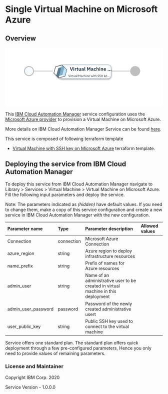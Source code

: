 # Single Virtual Machine on Microsoft Azure

## Overview
![alt text](./VMOnAzure.png)

This [IBM Cloud Automation Manager](https://www.ibm.com/support/knowledgecenter/SSFC4F/product_welcome_cloud_pak.html) service configuration uses the [Microsoft Azure provider](https://www.terraform.io/docs/providers/azure/index.html) to provision a Virtual Machine on Microsoft Azure.

More details on IBM Cloud Automation Manager Service can be found [here](https://www.ibm.com/support/knowledgecenter/SSFC4F/product_welcome_cloud_pak.html).

This service is composed of following terraform template

- [Virtual Machine with SSH key on Microsoft Azure](https://github.com/IBM-CAMHub-Open/starterlibrary/tree/2.4/Azure/terraform/hcl/singlevirtualmachine) terraform template.

## Deploying the service from IBM Cloud Automation Manager

To deploy this service from IBM Cloud Automation Manager navigate to Library > Services > Virtual Machine > Virtual Machine on Microsoft Azure. Fill the following input parameters and deploy the service.

Note: The parameters indicated as _(hidden)_ have default values.  If you need to change them, make a copy of this service configuration and create a new service in IBM Cloud Automation Manager with the new configuration. 

| Parameter name                  | Type            | Parameter description                    | Allowed values |
| :---                            | :---            | :---                                     | :---           |
| Connection                      | connection      | Microsoft Azure Connection               | |
| azure_region                    | string          | Azure region to deploy infrastructure resources                                                                                      | |
| name_prefix                     | string          | Prefix of names for Azure resources                                                                                      | |
| admin_user                      | string          | Name of an administrative user to be created in virtual machine in this deployment                                                             | |
| admin_user_password             | password        | Password of the newly created administrative usert                                                                                          | |
| user_public_key                 | string          | Public SSH key used to connect to the virtual machine                                                                                        | |

Service offers one standard plan. The standard plan offers quick deployment through a few pre-configured parameters, Hence you only need to provide values of remaining parameters.

### License and Maintainer

Copyright IBM Corp. 2020

Service Version - 1.0.0.0 
 